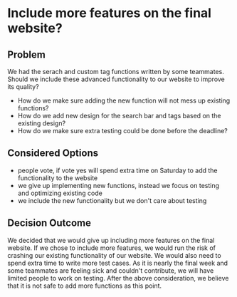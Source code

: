 # Include more features on the final website?

## Problem ##
We had the serach and custom tag functions written by some teammates. Should we include these advanced functionality to our website to
improve its quality?

* How do we make sure adding the new function will not mess up existing functions?
* How do we add new design for the search bar and tags based on the existing design?
* How do we make sure extra testing could be done before the deadline?

## Considered Options ##
* people vote, if vote yes will spend extra time on Saturday to add the functionality to the website
* we give up implementing new functions, instead we focus on testing and optimizing existing code
* we include the new functionality but we don't care about testing

## Decision Outcome ##
We decided that we would give up including more features on the final website. If we chose to include more features, we would run the
risk of crashing our existing functionality of our website. We would also need to spend extra time to write more test cases. As it is 
nearly the final week and some teammates are feeling sick and couldn't contribute, we will have limited people to work on testing. 
After the above consideration, we believe that it is not safe to add more functions as this point.
